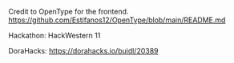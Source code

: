 Credit to OpenType for the frontend.
https://github.com/Estifanos12/OpenType/blob/main/README.md 

Hackathon: HackWestern 11

DoraHacks: https://dorahacks.io/buidl/20389
